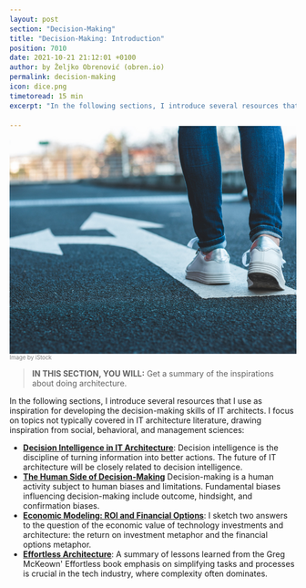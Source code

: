 ```yaml
---
layout: post
section: "Decision-Making"
title: "Decision-Making: Introduction"
position: 7010
date: 2021-10-21 21:12:01 +0100
author: by Željko Obrenović (obren.io)
permalink: decision-making
icon: dice.png
timetoread: 15 min
excerpt: "In the following sections, I introduce several resources that I use as inspiration for developing the decision-making skills of IT architects."

---
```

<img style="margin-top: -20px; width: 100%; height: 400px; object-fit: cover" 
     src="assets/images/iStock-1138420319.jpg">
<div style="font-size: 70%; margin-top: -16px; color: grey; margin-bottom: 12px">
Image by iStock
</div>
<style>
 .quote {
     border-left: 8px solid #d9ead3;
     padding-left: 36px;
     margin-top: 30px;
     margin-bottom: 40px;
     font-size: 140%;
     font-style: normal;
     color:#888;
 }
    @media only screen and (max-width: 768px) {
        [class= "quote"] {
            display: none;
        }
    }
</style>

> **IN THIS SECTION, YOU WILL:**  Get a summary of the inspirations about doing architecture.

In the following sections, I introduce several resources that I use as inspiration for developing the decision-making skills of IT architects. I focus on topics not typically covered in IT architecture literature, drawing inspiration from social, behavioral, and management sciences:

* **[Decision Intelligence in IT Architecture](decision-intelligence)**: Decision intelligence is the discipline of turning information into better actions. The future of IT architecture will be closely related to decision intelligence.
* **[The Human Side of Decision-Making](human-decisions)** Decision-making is a human activity subject to human biases and limitations. Fundamental biases influencing decision-making include outcome, hindsight, and confirmation biases.
* **[Economic Modeling: ROI and Financial Options](economics)**: I sketch two answers to the question of the economic value of technology investments and architecture: the return on investment metaphor and the financial options metaphor.
* **[Effortless Architecture](effortless)**: A summary of lessons learned from the Greg McKeown' Effortless book emphasis on simplifying tasks and processes is crucial in the tech industry, where complexity often dominates.
